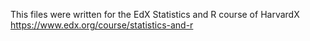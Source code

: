 This files were written for the EdX Statistics and R course of HarvardX
https://www.edx.org/course/statistics-and-r
